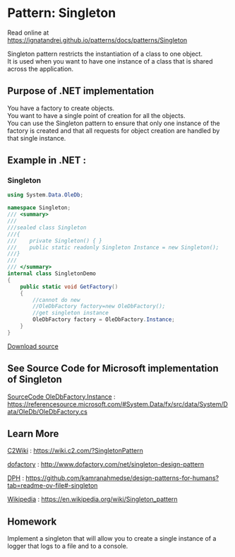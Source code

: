 
# Pattern:  Singleton

Read online at https://ignatandrei.github.io/patterns/docs/patterns/Singleton

<!-- id : 10 -->
Singleton pattern restricts the instantiation of a class to one object.    <br />
It is used when you want to have one instance of a class that is shared across the application.    <br />

## Purpose of .NET implementation

You have a factory to create objects.    <br />
You want to have a single point of creation for all the objects.    <br />
You can use the Singleton pattern to ensure that only one instance of the factory is created and that all requests for object creation are handled by that single instance.    <br />

## Example in .NET : 


###  Singleton
```csharp showLineNumbers title="Singleton example for Pattern Singleton"
using System.Data.OleDb;

namespace Singleton;
/// <summary>
/// 
///sealed class Singleton
///{
///    private Singleton() { }
///    public static readonly Singleton Instance = new Singleton();
///}
///
/// </summary>
internal class SingletonDemo
{
    public static void GetFactory()
    {
        //cannot do new
        //OleDbFactory factory=new OleDbFactory();
        //get singleton instance
        OleDbFactory factory = OleDbFactory.Instance;
    }
}

```


[Download source](/zipSourceCodes/singleton.zip)



## See Source Code for Microsoft implementation of Singleton


[SourceCode OleDbFactory.Instance](https://referencesource.microsoft.com/#System.Data/fx/src/data/System/Data/OleDb/OleDbFactory.cs) : https://referencesource.microsoft.com/#System.Data/fx/src/data/System/Data/OleDb/OleDbFactory.cs


## Learn More


[C2Wiki](https://wiki.c2.com/?SingletonPattern) : https://wiki.c2.com/?SingletonPattern   

[dofactory](http://www.dofactory.com/net/singleton-design-pattern) : http://www.dofactory.com/net/singleton-design-pattern   

[DPH](https://github.com/kamranahmedse/design-patterns-for-humans?tab=readme-ov-file#-singleton) : https://github.com/kamranahmedse/design-patterns-for-humans?tab=readme-ov-file#-singleton   

[Wikipedia](https://en.wikipedia.org/wiki/Singleton_pattern) : https://en.wikipedia.org/wiki/Singleton_pattern   


## Homework


Implement a singleton that will allow you to create a single instance of a logger that logs to a file and to a console.    <br />


